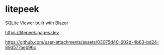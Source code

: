 # litepeek
SQLite Viewer built with Blazor

https://litepeek.pages.dev

https://github.com/user-attachments/assets/03075d40-602d-4b63-bd24-89d577aeb96c

